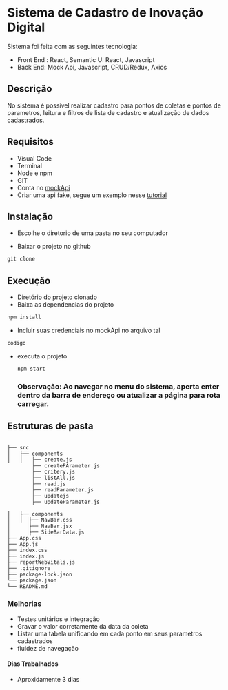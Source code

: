 # Sistema de Cadastro de Inovação Digital 

Sistema foi feita com as seguintes tecnologia:

- Front End : React, Semantic UI React, Javascript
- Back End: Mock Api, Javascript, CRUD/Redux, Axios
  

## Descrição

No sistema é possivel realizar cadastro para pontos de coletas e pontos de parametros, leitura e filtros de lista de cadastro e atualização de dados cadastrados.


## Requisitos

- Visual Code
- Terminal
- Node e npm
- GIT
- Conta no [mockApi](https://mockapi.io/)
- Criar uma api fake, segue um exemplo nesse [tutorial](https://shre.ink/tutorialApi)

  
## Instalação

- Escolhe o diretorio de uma pasta no seu computador

- Baixar o projeto no github 

~~~~javascript
git clone
~~~~


## Execução

- Diretório do projeto clonado
- Baixa as dependencias do projeto

~~~~javascript
npm install
~~~~

- Incluir suas credenciais no mockApi no arquivo tal

~~~~javascript
codigo
~~~~

- executa o projeto 
  ~~~javascript
  npm start
  ~~~



  ### Observação:  Ao navegar no menu do sistema, aperta enter dentro da barra de endereço ou atualizar a página para rota carregar.



## Estruturas de pasta

```shell

├── src
│   ├── components
│   │   ├── create.js
        ├── createPArameter.js
        ├── critery.js
        ├── listAll.js
        ├── read.js
        ├── readParameter.js
        ├── updatejs
        ├── updateParameter.js  
        
│   ├── components
│   │  ├── NavBar.css
│      ├── NavBar.jsx
│      ├── SideBarData.js
├── App.css
├── App.js
├── index.css
├── index.js
├── reportWebVitals.js
├── .gitignore
├── package-lock.json 
└── package.json
└── README.md
```



### Melhorias

- Testes unitários e integração
- Gravar o valor corretamente da data da coleta
- Listar uma tabela unificando em cada ponto em seus parametros cadastrados
- fluidez de navegação

#### Dias Trabalhados
- Aproxidamente 3 dias



